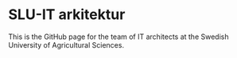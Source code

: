 # SLU-IT arkitektur
This is the GitHub page for the team of IT architects at the Swedish University of Agricultural Sciences.